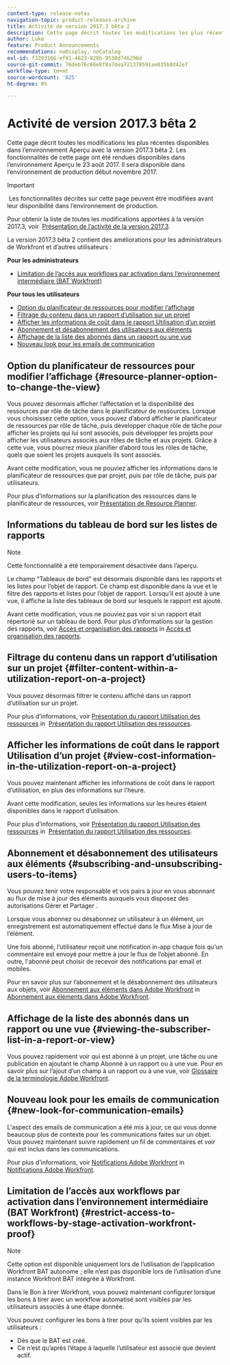 ```yaml
---
content-type: release-notes
navigation-topic: product-releases-archive
title: Activité de version 2017.3 bêta 2
description: Cette page décrit toutes les modifications les plus récentes disponibles dans l’environnement Aperçu avec la version 2017.3 bêta 2. Les fonctionnalités de cette page ont été rendues disponibles dans l’environnement Aperçu le 23 août 2017. Il sera disponible dans l’environnement de production début novembre 2017.
author: Luke
feature: Product Announcements
recommendations: noDisplay, noCatalog
exl-id: f3293166-ef91-4623-828b-9530d746296d
source-git-commit: 76deb76c66e8f8a7dea721378591ae035b8d42e7
workflow-type: tm+mt
source-wordcount: '825'
ht-degree: 0%

---
```


# Activité de version 2017.3 bêta 2

Cette page décrit toutes les modifications les plus récentes disponibles dans l’environnement Aperçu avec la version 2017.3 bêta 2. Les fonctionnalités de cette page ont été rendues disponibles dans l’environnement Aperçu le 23 août 2017. Il sera disponible dans l’environnement de production début novembre 2017.

>[!IMPORTANT]
>
> Les fonctionnalités décrites sur cette page peuvent être modifiées avant leur disponibilité dans l’environnement de production.

Pour obtenir la liste de toutes les modifications apportées à la version 2017.3, voir  [Présentation de l’activité de la version 2017.3](../../../../product-announcements/product-releases/quarterly-release-archive/2017.3-release-activity/2017.3-release-activity-overview.md).

La version 2017.3 bêta 2 contient des améliorations pour les administrateurs de Workfront et d’autres utilisateurs :

**Pour les administrateurs**

* [Limitation de l’accès aux workflows par activation dans l’environnement intermédiaire (BAT Workfront)](#restrict-access-to-workflows-by-stage-activation-workfront-proof)

**Pour tous les utilisateurs**

* [Option du planificateur de ressources pour modifier l’affichage](#resource-planner-option-to-change-the-view)
* [Filtrage du contenu dans un rapport d’utilisation sur un projet](#filter-content-within-a-utilization-report-on-a-project)
* [Afficher les informations de coût dans le rapport Utilisation d’un projet](#view-cost-information-in-the-utilization-report-on-a-project)
* [Abonnement et désabonnement des utilisateurs aux éléments](#subscribing-and-unsubscribing-users-to-items)
* [Affichage de la liste des abonnés dans un rapport ou une vue](#viewing-the-subscriber-list-in-a-report-or-view)
* [Nouveau look pour les emails de communication](#new-look-for-communication-emails)

## Option du planificateur de ressources pour modifier l’affichage {#resource-planner-option-to-change-the-view}

Vous pouvez désormais afficher l’affectation et la disponibilité des ressources par rôle de tâche dans le planificateur de ressources. Lorsque vous choisissez cette option, vous pouvez d’abord afficher le planificateur de ressources par rôle de tâche, puis développer chaque rôle de tâche pour afficher les projets qui lui sont associés, puis développer les projets pour afficher les utilisateurs associés aux rôles de tâche et aux projets. Grâce à cette vue, vous pourrez mieux planifier d’abord tous les rôles de tâche, quels que soient les projets auxquels ils sont associés.

Avant cette modification, vous ne pouviez afficher les informations dans le planificateur de ressources que par projet, puis par rôle de tâche, puis par utilisateurs.

Pour plus d’informations sur la planification des ressources dans le planificateur de ressources, voir [Présentation de Resource Planner](../../../../resource-mgmt/resource-planning/get-started-resource-planner.md).

## Informations du tableau de bord sur les listes de rapports

>[!NOTE]
>
Cette fonctionnalité a été temporairement désactivée dans l’aperçu.

Le champ &quot;Tableaux de bord&quot; est désormais disponible dans les rapports et les listes pour l’objet de rapport. Ce champ est disponible dans la vue et le filtre des rapports et listes pour l’objet de rapport. Lorsqu’il est ajouté à une vue, il affiche la liste des tableaux de bord sur lesquels le rapport est ajouté.

Avant cette modification, vous ne pouviez pas voir si un rapport était répertorié sur un tableau de bord. Pour plus d’informations sur la gestion des rapports, voir [Accès et organisation des rapports](../../../../reports-and-dashboards/reports/report-usage/access-organize-reports.md) in [Accès et organisation des rapports](../../../../reports-and-dashboards/reports/report-usage/access-organize-reports.md).

## Filtrage du contenu dans un rapport d’utilisation sur un projet {#filter-content-within-a-utilization-report-on-a-project}

Vous pouvez désormais filtrer le contenu affiché dans un rapport d’utilisation sur un projet.

Pour plus d’informations, voir [Présentation du rapport Utilisation des ressources](../../../../reports-and-dashboards/reports/using-built-in-reports/resource-utilization-report.md) in  [Présentation du rapport Utilisation des ressources](../../../../reports-and-dashboards/reports/using-built-in-reports/resource-utilization-report.md).

## Afficher les informations de coût dans le rapport Utilisation d’un projet {#view-cost-information-in-the-utilization-report-on-a-project}

Vous pouvez maintenant afficher les informations de coût dans le rapport d’utilisation, en plus des informations sur l’heure.

Avant cette modification, seules les informations sur les heures étaient disponibles dans le rapport d’utilisation.

Pour plus d’informations, voir [Présentation du rapport Utilisation des ressources](../../../../reports-and-dashboards/reports/using-built-in-reports/resource-utilization-report.md) in  [Présentation du rapport Utilisation des ressources](../../../../reports-and-dashboards/reports/using-built-in-reports/resource-utilization-report.md).

## Abonnement et désabonnement des utilisateurs aux éléments {#subscribing-and-unsubscribing-users-to-items}

Vous pouvez tenir votre responsable et vos pairs à jour en vous abonnant au flux de mise à jour des éléments auxquels vous disposez des autorisations Gérer et Partager .

Lorsque vous abonnez ou désabonnez un utilisateur à un élément, un enregistrement est automatiquement effectué dans le flux Mise à jour de l’élément.

Une fois abonné, l’utilisateur reçoit une notification in-app chaque fois qu’un commentaire est envoyé pour mettre à jour le flux de l’objet abonné. En outre, l&#39;abonné peut choisir de recevoir des notifications par email et mobiles.

Pour en savoir plus sur l’abonnement et le désabonnement des utilisateurs aux objets, voir [Abonnement aux éléments dans Adobe Workfront](../../../../workfront-basics/using-notifications/subscribe-to-items-in-workfront.md) in   [Abonnement aux éléments dans Adobe Workfront](../../../../workfront-basics/using-notifications/subscribe-to-items-in-workfront.md).

## Affichage de la liste des abonnés dans un rapport ou une vue {#viewing-the-subscriber-list-in-a-report-or-view}

Vous pouvez rapidement voir qui est abonné à un projet, une tâche ou une publication en ajoutant le champ Abonné à un rapport ou à une vue. Pour en savoir plus sur l’ajout d’un champ à un rapport ou à une vue, voir [Glossaire de la terminologie Adobe Workfront](../../../../workfront-basics/navigate-workfront/workfront-navigation/workfront-terminology-glossary.md).

## Nouveau look pour les emails de communication {#new-look-for-communication-emails}

L&#39;aspect des emails de communication a été mis à jour, ce qui vous donne beaucoup plus de contexte pour les communications faites sur un objet. Vous pouvez maintenant suivre rapidement un fil de commentaires et voir qui est inclus dans les communications.

Pour plus d’informations, voir [Notifications Adobe Workfront](../../../../workfront-basics/using-notifications/wf-notifications.md) in  [Notifications Adobe Workfront](../../../../workfront-basics/using-notifications/wf-notifications.md).

## Limitation de l’accès aux workflows par activation dans l’environnement intermédiaire (BAT Workfront) {#restrict-access-to-workflows-by-stage-activation-workfront-proof}

>[!NOTE]
>
Cette option est disponible uniquement lors de l’utilisation de l’application Workfront BAT autonome ; elle n’est pas disponible lors de l’utilisation d’une instance Workfront BAT intégrée à Workfront.

Dans le Bon à tirer Workfront, vous pouvez maintenant configurer lorsque les bons à tirer avec un workflow automatisé sont visibles par les utilisateurs associés à une étape donnée.

Vous pouvez configurer les bons à tirer pour qu’ils soient visibles par les utilisateurs :

* Dès que le BAT est créé.
* Ce n’est qu’après l’étape à laquelle l’utilisateur est associé que devient actif. 
